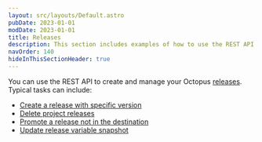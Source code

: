 ```yaml
---
layout: src/layouts/Default.astro
pubDate: 2023-01-01
modDate: 2023-01-01
title: Releases
description: This section includes examples of how to use the REST API to create and manage releases in Octopus.
navOrder: 140
hideInThisSectionHeader: true
---
```

You can use the REST API to create and manage your Octopus [releases](/docs/releases). Typical tasks can include:

- [Create a release with specific version](/docs/octopus-rest-api/examples/releases/create-release-with-specific-version)
- [Delete project releases](/docs/octopus-rest-api/examples/releases/delete-project-releases)
- [Promote a release not in the destination](/docs/octopus-rest-api/examples/releases/promote-release-not-in-destination)
- [Update release variable snapshot](/docs/octopus-rest-api/examples/releases/update-release-variable-snapshot)